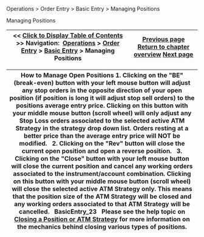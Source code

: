 ﻿
Operations \> Order Entry \> Basic Entry \> Managing Positions

Managing Positions

| \<\< [Click to Display Table of Contents](managing_positions_basic_entry.md) \>\> **Navigation:**     [Operations](operations.md) \> [Order Entry](order_entry.md) \> [Basic Entry](basic_entry.md) \> Managing Positions | [Previous page](modifying_and_cancelling_orders_basic_entry.md) [Return to chapter overview](basic_entry.md) [Next page](properties_basic_entry.md) |
| --- | --- |

| How to Manage Open Positions 1\. Clicking on the "BE" (break\-even) button with your left mouse button will adjust any stop orders in the opposite direction of your open position (if position is long it will adjust stop sell orders) to the positions average entry price. Clicking on this button with your middle mouse button (scroll wheel) will only adjust any Stop Loss orders associated to the selected active ATM Strategy in the strategy drop down list. Orders resting at a better price than the average entry price will NOT be modified.   2\. Clicking on the "Rev" button will close the current open position and open a reverse position.   3\. Clicking on the "Close" button with your left mouse button will close the current position and cancel any working orders associated to the instrument/account combination. Clicking on this button with your middle mouse button (scroll wheel) will close the selected active ATM Strategy only. This means that the position size of the ATM Strategy will be closed and any working orders associated to that ATM Strategy will be cancelled.   BasicEntry_23   Please see the help topic on [Closing a Position or ATM Strategy](closing_a_position_or_atm_stra.md) for more information on the mechanics behind closing various types of positions. |
| --- |

